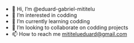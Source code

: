 - 👋 Hi, I’m @eduard-gabriel-mititelu
- 👀 I’m interested in codding
- 🌱 I’m currently learning codding
- 💞️ I’m looking to collaborate on codding projects
- 📫 How to reach me mititelueduard@gmail.com

<!---
eduard-gabriel-mititelu/eduard-gabriel-mititelu is a ✨ special ✨ repository because its `README.md` (this file) appears on your GitHub profile.
You can click the Preview link to take a look at your changes.
--->
